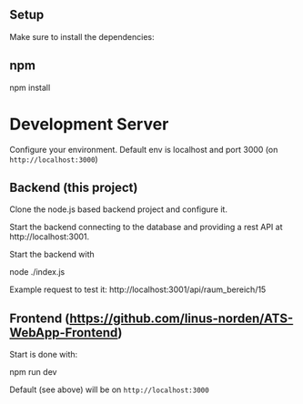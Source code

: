 ## Setup
Make sure to install the dependencies:
## npm
npm install

# Development Server
Configure your environment.
Default env is localhost and port 3000
(on `http://localhost:3000`)

## Backend (this project)
Clone the node.js based backend project and configure it.

Start the backend connecting to the database and providing a rest API at http://localhost:3001. 

Start the backend with

node ./index.js

Example request to test it: http://localhost:3001/api/raum_bereich/15

## Frontend (https://github.com/linus-norden/ATS-WebApp-Frontend)
Start is done with:

npm run dev

Default (see above) will be on `http://localhost:3000`
